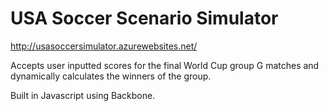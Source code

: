 <h1>USA Soccer Scenario Simulator</h1>

http://usasoccersimulator.azurewebsites.net/

Accepts user inputted scores for the final World Cup group G matches and dynamically calculates the winners of the group.

Built in Javascript using Backbone.
